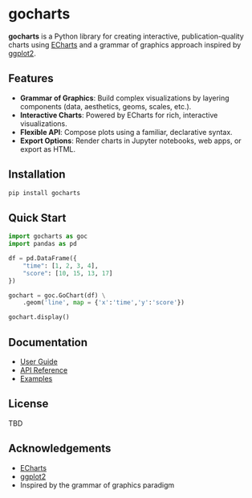 # gocharts

**gocharts** is a Python library for creating interactive, publication-quality charts using [ECharts](https://echarts.apache.org/) and a grammar of graphics approach inspired by [ggplot2](https://ggplot2.tidyverse.org/).

## Features

- **Grammar of Graphics**: Build complex visualizations by layering components (data, aesthetics, geoms, scales, etc.).
- **Interactive Charts**: Powered by ECharts for rich, interactive visualizations.
- **Flexible API**: Compose plots using a familiar, declarative syntax.
- **Export Options**: Render charts in Jupyter notebooks, web apps, or export as HTML.

## Installation

```bash
pip install gocharts
```

## Quick Start

```python
import gocharts as goc
import pandas as pd

df = pd.DataFrame({
    "time": [1, 2, 3, 4],
    "score": [10, 15, 13, 17]
})

gochart = goc.GoChart(df) \
    .geom('line', map = {'x':'time','y':'score'})

gochart.display()
```

## Documentation

- [User Guide](docs/user_guide.md)
- [API Reference](docs/api.md)
- [Examples](examples/)

## License

TBD

## Acknowledgements

- [ECharts](https://echarts.apache.org/)
- [ggplot2](https://ggplot2.tidyverse.org/)
- Inspired by the grammar of graphics paradigm
